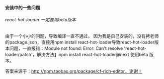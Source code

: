 #### 安装中的一些问题
###### react-hot-loader 一定要用beta版本
由于一个小小的问题，导致编译一直不通过， 因为我是自己安装的，没有拷老师的package.json，直接用npm install react-hot-loader导致react-hot-loader版本问题，一直报错：Module not found: Error: Can't resolve 'react-hot-loader/patch'，解决方法】npm install react-hot-loader@next 使用beta 版本。

答案来源于：http://npm.taobao.org/package/cf-rich-editor，谢谢！
